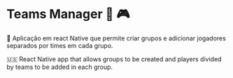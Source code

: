 # Teams Manager :busts_in_silhouette: :video_game:

:iphone: Aplicação em react Native que permite criar grupos e adicionar jogadores separados por times em cada grupo. 

:us: React Native app that allows groups to be created and players divided by teams to be added in each group.